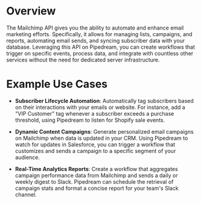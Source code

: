 # Overview

The Mailchimp API gives you the ability to automate and enhance email marketing efforts. Specifically, it allows for managing lists, campaigns, and reports, automating email sends, and syncing subscriber data with your database. Leveraging this API on Pipedream, you can create workflows that trigger on specific events, process data, and integrate with countless other services without the need for dedicated server infrastructure.

# Example Use Cases

- **Subscriber Lifecycle Automation**: Automatically tag subscribers based on their interactions with your emails or website. For instance, add a "VIP Customer" tag whenever a subscriber exceeds a purchase threshold, using Pipedream to listen for Shopify sale events.

- **Dynamic Content Campaigns**: Generate personalized email campaigns on Mailchimp when data is updated in your CRM. Using Pipedream to watch for updates in Salesforce, you can trigger a workflow that customizes and sends a campaign to a specific segment of your audience.

- **Real-Time Analytics Reports**: Create a workflow that aggregates campaign performance data from Mailchimp and sends a daily or weekly digest to Slack. Pipedream can schedule the retrieval of campaign stats and format a concise report for your team's Slack channel.

